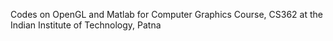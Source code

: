 Codes on OpenGL and Matlab for Computer Graphics Course, CS362 at the Indian Institute of Technology, Patna
